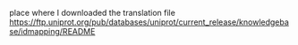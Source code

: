 place where I downloaded the translation file
https://ftp.uniprot.org/pub/databases/uniprot/current_release/knowledgebase/idmapping/README


